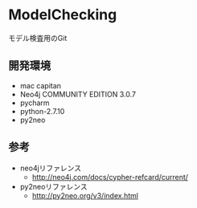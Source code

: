 # ModelChecking
モデル検査用のGit
  
## 開発環境
- mac capitan  
- Neo4j COMMUNITY EDITION 3.0.7
- pycharm  
 - python-2.7.10  
 - py2neo  

## 参考
- neo4jリファレンス  
  - http://neo4j.com/docs/cypher-refcard/current/  
- py2neoリファレンス  
  - http://py2neo.org/v3/index.html
